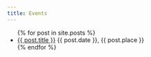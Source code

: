 ```yaml
---
title: Events
---
```



<ul>
  {% for post in site.posts %}
    <li>
      <a href="{{ post.url }}">{{ post.title }}</a> {{ post.date }}, {{ post.place }}
    </li>
  {% endfor %}
</ul>
